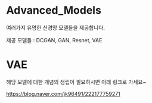 # Advanced_Models
여러가지 유명한 신경망 모델들을 제공합니다.

제공 모델들 : DCGAN, GAN, Resnet, VAE

# VAE

해당 모델에 대한 개념의 정립이 필요하시면 아래 링크로 가세요~

https://blog.naver.com/jk96491/222177759271
